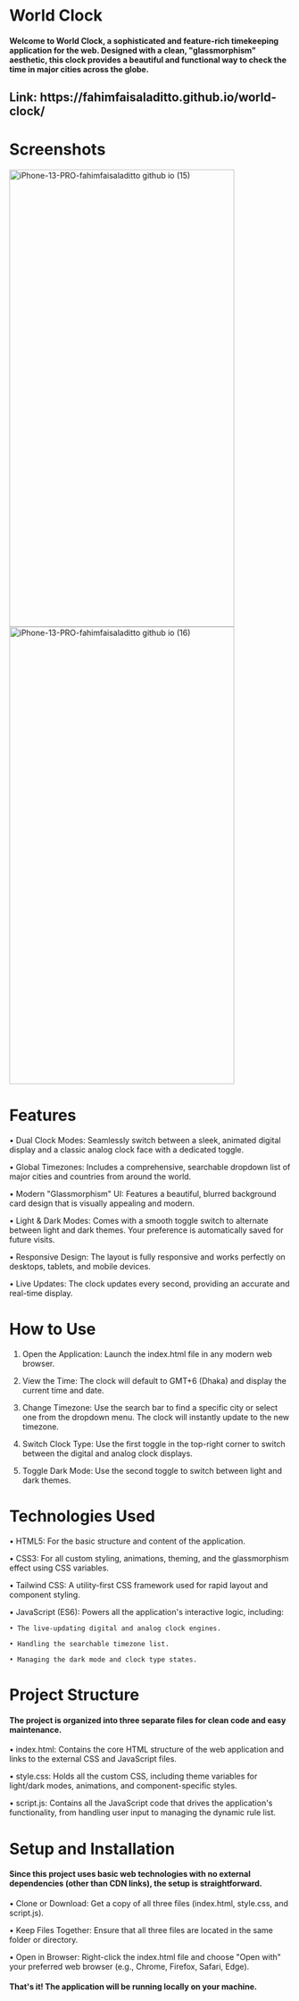 # World Clock
<h4 align="left">Welcome to World Clock, a sophisticated and feature-rich timekeeping application for the web. Designed with a clean, "glassmorphism" aesthetic, this clock provides a beautiful and functional way to check the time in major cities across the globe.</h4>

<h2 align="left">Link: https://fahimfaisaladitto.github.io/world-clock/ </h2>

# Screenshots
<img width="403" height="819" alt="iPhone-13-PRO-fahimfaisaladitto github io (15)" src="https://github.com/user-attachments/assets/ebe99c5c-26d7-4251-9e98-59798db00a33" />
<img width="403" height="819" alt="iPhone-13-PRO-fahimfaisaladitto github io (16)" src="https://github.com/user-attachments/assets/cf87f5dd-8d68-4985-a86d-7b9747c135f4" />



# Features
• Dual Clock Modes: Seamlessly switch between a sleek, animated digital display and a classic analog clock face with a dedicated toggle.

• Global Timezones: Includes a comprehensive, searchable dropdown list of major cities and countries from around the world.

• Modern "Glassmorphism" UI: Features a beautiful, blurred background card design that is visually appealing and modern.

• Light & Dark Modes: Comes with a smooth toggle switch to alternate between light and dark themes. Your preference is automatically saved for future visits.

• Responsive Design: The layout is fully responsive and works perfectly on desktops, tablets, and mobile devices.

• Live Updates: The clock updates every second, providing an accurate and real-time display.

# How to Use
1. Open the Application: Launch the index.html file in any modern web browser.

2. View the Time: The clock will default to GMT+6 (Dhaka) and display the current time and date.

3. Change Timezone: Use the search bar to find a specific city or select one from the dropdown menu. The clock will instantly update to the new timezone.

4. Switch Clock Type: Use the first toggle in the top-right corner to switch between the digital and analog clock displays.

5. Toggle Dark Mode: Use the second toggle to switch between light and dark themes.

# Technologies Used
• HTML5: For the basic structure and content of the application.

• CSS3: For all custom styling, animations, theming, and the glassmorphism effect using CSS variables.

• Tailwind CSS: A utility-first CSS framework used for rapid layout and component styling.

• JavaScript (ES6): Powers all the application's interactive logic, including:

    • The live-updating digital and analog clock engines.

    • Handling the searchable timezone list.

    • Managing the dark mode and clock type states.

# Project Structure
<h4 align="left">The project is organized into three separate files for clean code and easy maintenance.</h4>

• index.html: Contains the core HTML structure of the web application and links to the external CSS and JavaScript files.

• style.css: Holds all the custom CSS, including theme variables for light/dark modes, animations, and component-specific styles.

• script.js: Contains all the JavaScript code that drives the application's functionality, from handling user input to managing the dynamic rule list.

# Setup and Installation
<h4 align="left">Since this project uses basic web technologies with no external dependencies (other than CDN links), the setup is straightforward. </h4>

• Clone or Download: Get a copy of all three files (index.html, style.css, and script.js).

• Keep Files Together: Ensure that all three files are located in the same folder or directory.

• Open in Browser: Right-click the index.html file and choose "Open with" your preferred web browser (e.g., Chrome, Firefox, Safari, Edge).

<h4 align="left">That's it! The application will be running locally on your machine. </h4>

